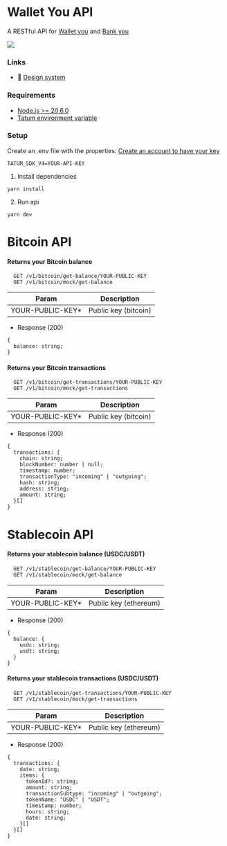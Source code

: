 # Wallet You API

A RESTful API for [Wallet you](https://github.com/cyberkaidev/wallet-you) and [Bank you](https://github.com/cyberkaidev/bank-you)

![](https://i.imgur.com/m7714Nz.png)

### Links

- :art: [Design system](https://www.figma.com/board/zZdA8VEFYwlnyEqP9iWx55/Wallet-you-(API)?node-id=0-1&t=EnSjoeLCHHgAAKfi-1)

### Requirements

- [Node.js >= 20.6.0](https://nodejs.org/en)
- [Tatum environment variable](https://docs.tatum.com/)

### Setup

Create an .env file with the properties:
[Create an account to have your key](https://docs.tatum.com/)

```
TATUM_SDK_V4=YOUR-API-KEY
```

1. Install dependencies
```shell
yarn install
```

2. Run api
```shell
yarn dev
```

# Bitcoin API

#### Returns your Bitcoin balance

```http
  GET /v1/bitcoin/get-balance/YOUR-PUBLIC-KEY
  GET /v1/bitcoin/mock/get-balance
```

| Param            | Description          |
|------------------|----------------------|
| YOUR-PUBLIC-KEY* | Public key (bitcoin) |

- Response (200)
```shell
{
  balance: string;
}
```

#### Returns your Bitcoin transactions

```http
  GET /v1/bitcoin/get-transactions/YOUR-PUBLIC-KEY
  GET /v1/bitcoin/mock/get-transactions
```

| Param            | Description          |
|------------------|----------------------|
| YOUR-PUBLIC-KEY* | Public key (bitcoin) |

- Response (200)
```shell
{
  transactions: {
    chain: string;
    blockNumber: number | null;
    timestamp: number;
    transactionType: "incoming" | "outgoing";
    hash: string;
    address: string;
    amount: string;
  }[]
}
```

# Stablecoin API

#### Returns your stablecoin balance (USDC/USDT)

```http
  GET /v1/stablecoin/get-balance/YOUR-PUBLIC-KEY
  GET /v1/stablecoin/mock/get-balance
```

| Param            | Description           |
|------------------|-----------------------|
| YOUR-PUBLIC-KEY* | Public key (ethereum) |

- Response (200)
```shell
{
  balance: {
    usdc: string;
    usdt: string;
  }
}
```

#### Returns your stablecoin transactions (USDC/USDT)

```http
  GET /v1/stablecoin/get-transactions/YOUR-PUBLIC-KEY
  GET /v1/stablecoin/mock/get-transactions
```

| Param            | Description           |
|------------------|-----------------------|
| YOUR-PUBLIC-KEY* | Public key (ethereum) |

- Response (200)
```shell
{
  transactions: {
    date: string;
    items: {
      tokenId?: string;
      amount: string;
      transactionSubtype: "incoming" | "outgoing";
      tokenName: "USDC" | "USDT";
      timestamp: number;
      hours: string;
      date: string;
    }[]
  }[]
}
```
